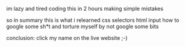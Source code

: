 im lazy and tired coding this in 2 hours making simple mistakes

so in summary this is what i relearned
css selectors
html input
how to google some sh*t and torture myself by not google some bits

conclusion:
click my name on the live website ;-)
